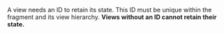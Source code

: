 A view needs an ID to retain its state. This ID must be unique within the fragment and its view hierarchy. **Views without an ID cannot retain their state.**